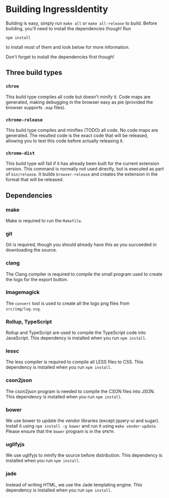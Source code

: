 # Building IngressIdentity

Building is easy, simply run `make all` or `make all-release` to build. Before building,
you'll need to install the dependencies though! Run

```
npm install
```

to install most of them and look below for more information.

Don't forget to install the dependencies first though!

## Three build types

### `chroe`

This build type compiles all code but doesn't minify it. Code maps are generated,
making debugging in the browser easy as pie (provided the browser supports `.map` files).

### `chrome-release`

This build type compiles and minifies (TODO) all code. No code maps are generated. The resulted
code is the exact code that will be released, allowing you to test this code before
actually releasing it.

### `chrome-dist`

This build type will fail if it has already been built for the current extension version.
This command is normally not used directly, but is executed as part of `bin/release`. It builds
`browser-release` and creates the extension in the format that will be released.

## Dependencies

### make

Make is required to run the `Makefile`.

### git

Git is required, though you should already have this as you succeeded in downloading the source.

### clang

The Clang compiler is required to compile the small program used to create the logo
for the export button.

### Imagemagick

The `convert` tool is used to create all the logo png files from `src/img/log.svg`.

### Rollup, TypeScript

Rollup and TypeScript are used to compile the TypeScript code into JavaScript.
This dependency is installed when you run `npm install`.

### lessc

The less compiler is required to compile all LESS files to CSS. This dependency
is installed when you run `npm install`.

### cson2json

The cson2json program is needed to compile the CSON files into JSON. This
dependency is installed when you run `npm install`.

### bower

We use bower to update the vendor libraries (except jquery-ui and sugar). Install
it using `npm install -g bower` and run it using `make vendor-update`. Please ensure
that the `bower` program is in the `$PATH`.

### uglifyjs

We use uglifyjs to minify the source before distribution. This dependency is installed
when you run `npm install`.

### jade

Instead of writing HTML, we use the Jade templating engine. This dependency is installed
when you run `npm install`.